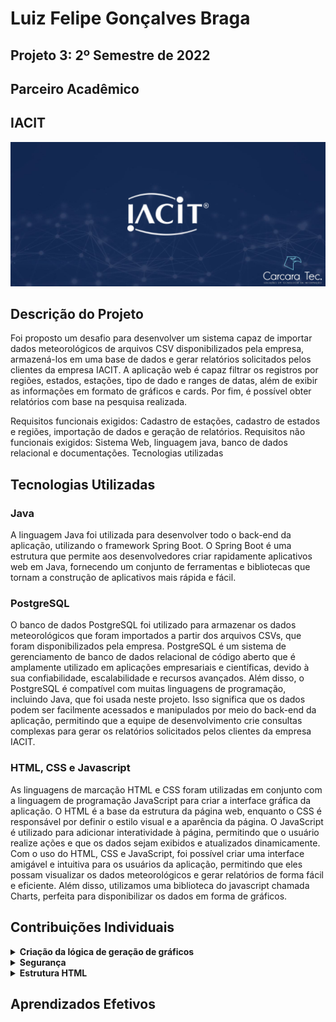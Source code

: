 # Luiz Felipe Gonçalves Braga
## Projeto 3: 2º Semestre de 2022


## Parceiro Acadêmico

## IACIT 
                                  
![](https://github.com/Obrag/Bertoti/blob/94dbef14d4d5e80d27eaa03a96e49ff147ef09a0/Metodologia/API%20IACIT.png)



## Descrição do Projeto
Foi proposto um desafio para desenvolver um sistema capaz de importar dados meteorológicos de arquivos CSV disponibilizados pela empresa, armazená-los em uma base de dados e gerar relatórios solicitados pelos clientes da empresa IACIT. A aplicação web é capaz filtrar os registros por regiões, estados, estações, tipo de dado e ranges de datas, além de exibir as informações em formato de gráficos e cards. Por fim, é possível obter relatórios com base na pesquisa realizada.

Requisitos funcionais exigidos: Cadastro de estações, cadastro de estados e regiões, importação de dados e geração de relatórios.
Requisitos não funcionais exigidos: Sistema Web, linguagem java, banco de dados relacional e documentações.
Tecnologias utilizadas


## Tecnologias Utilizadas

### Java

A linguagem Java foi utilizada para desenvolver todo o back-end da aplicação, utilizando o framework Spring Boot. O Spring Boot é uma estrutura que permite aos desenvolvedores criar rapidamente aplicativos web em Java, fornecendo um conjunto de ferramentas e bibliotecas que tornam a construção de aplicativos mais rápida e fácil.

### PostgreSQL
O banco de dados PostgreSQL foi utilizado para armazenar os dados meteorológicos que foram importados a partir dos arquivos CSVs, que foram disponibilizados pela empresa. PostgreSQL é um sistema de gerenciamento de banco de dados relacional de código aberto que é amplamente utilizado em aplicações empresariais e científicas, devido à sua confiabilidade, escalabilidade e recursos avançados. Além disso, o PostgreSQL é compatível com muitas linguagens de programação, incluindo Java, que foi usada neste projeto. Isso significa que os dados podem ser facilmente acessados e manipulados por meio do back-end da aplicação, permitindo que a equipe de desenvolvimento crie consultas complexas para gerar os relatórios solicitados pelos clientes da empresa IACIT.

### HTML, CSS e Javascript

As linguagens de marcação HTML e CSS foram utilizadas em conjunto com a linguagem de programação JavaScript para criar a interface gráfica da aplicação. O HTML é a base da estrutura da página web, enquanto o CSS é responsável por definir o estilo visual e a aparência da página. O JavaScript é utilizado para adicionar interatividade à página, permitindo que o usuário realize ações e que os dados sejam exibidos e atualizados dinamicamente. Com o uso do HTML, CSS e JavaScript, foi possível criar uma interface amigável e intuitiva para os usuários da aplicação, permitindo que eles possam visualizar os dados meteorológicos e gerar relatórios de forma fácil e eficiente. Além disso, utilizamos uma biblioteca do javascript chamada Charts, perfeita para disponibilizar os dados em forma de gráficos.



## Contribuições Individuais 
<details>
  <summary><b>Criação da lógica de geração de gráficos</b></summary> 

  <p>Implementei a lógica necessária para transformar os dados meteorológicos em gráficos compreensíveis. Isso envolveu  a utilização da bibliotecas gráfica a Charts.js, para criar visualizações adequadas e interativas dos dados.

![](https://github.com/Obrag/Bertoti/blob/bd304c69480604a8b7e88446925f6274995f8892/Metodologia/Gr%C3%A1fico%201.png)
![](https://github.com/Obrag/Bertoti/blob/bd304c69480604a8b7e88446925f6274995f8892/Metodologia/Gr%C3%A1fico%202.png)

O código acima apresentado cria um gráfico de linha utilizando a biblioteca Chart.js.

myLineChart = new Chart(ctx, {...}): Cria uma nova instância do gráfico de linha e o associa a um elemento do DOM com o contexto ctx.

type: 'line': Define o tipo de gráfico como "line", indicando que será um gráfico de linha.

data: {...}: Define os dados do gráfico, incluindo os rótulos (labels) para o eixo x e os conjuntos de dados (datasets) que serão exibidos no gráfico.

labels: arrayHora: Define os rótulos para o eixo x do gráfico, utilizando o array arrayHora.

datasets: [{...}, {...}, {...}]: Define os conjuntos de dados que serão exibidos no gráfico. Cada conjunto de dados é um objeto com configurações específicas.

label: "Nível da estação(mB)": Define o rótulo para o conjunto de dados, que será exibido na legenda do gráfico.

lineTension: 0.3: Define a tensão da linha do gráfico, controlando o quão suave ou rígida ela será.

backgroundColor, borderColor, pointRadius, pointBackgroundColor, pointBorderColor, pointHoverRadius, pointHoverBackgroundColor, pointHitRadius, pointBorderWidth: São configurações relacionadas às cores, tamanho e estilo dos pontos e linhas no gráfico.

data: arrayPressaoEstacao, data: arrayPressaoMax, data: arrayPressaoMin: São os conjuntos de dados reais que serão plotados no gráfico. Cada conjunto de dados é representado por um array, que contém os valores que serão exibidos no eixo y do gráfico.
</details>

<details>
  <summary><b>Segurança</b></summary> 
Na parte de segunraça desenvolvi a autenticação que o código faz da seguinte maneira: Quando o usuário usa a aplicação o código faz o registro do IP no LOG, e das outras vezes que a aplicação for executada ele vai comparar o registro do ultimo log e comparar com a atual para saber se é o mesmo usuário. 
  
  
![](https://github.com/Obrag/Bertoti/blob/0a79c5fcd26a2b9c467fd63f16de4ccae8c6618a/Metodologia/log.png)
  
 O código acima representa uma parte da autenticação desenvolvida. 
 
 $(function() {...});: Isso envolve todo o código dentro de uma função que será executada quando a página terminar de carregar.

$.getJSON("https://api.ipify.org?format=jsonp&callback=?", function(json) {...});: Faz uma requisição GET para a API do ipify.org para obter o endereço IP do cliente. A função getJSON recebe uma URL como parâmetro e uma função de retorno que será executada quando a resposta da requisição estiver disponível. A resposta da API é passada para a função como um objeto json.

const formulario = document.querySelector("form");: Seleciona o elemento <form> do HTML e o armazena na variável formulario.

const Iemail = document.getElementById("inputEmail");: Seleciona o elemento com o ID inputEmail do HTML e o armazena na variável Iemail.

function cadastrarLog() {...}: Define uma função chamada cadastrarLog() que é responsável por enviar uma requisição POST para o servidor para cadastrar um log de login. A função utiliza a função fetch() para enviar a requisição para o endpoint http://localhost:8080/log. Os cabeçalhos da requisição são definidos para indicar que o tipo de conteúdo é JSON. O corpo da requisição é definido como um objeto JSON que contém o email do usuário, o endereço IP e o status de "logado".

.then(function(res) {console.log(res) }): Define uma função de retorno que será executada quando a requisição POST for concluída com sucesso. Nesse caso, a função simplesmente exibe a resposta da requisição no console.

.catch(function(res) {console.log(res) }): Define uma função de retorno que será executada se ocorrer algum erro na requisição POST. Nesse caso, a função simplesmente exibe o erro no console.

formulario.addEventListener('submit', function(event) {...});: Adiciona um ouvinte de evento ao formulário que aguarda o evento de envio (submit). Quando o evento é acionado, a função de retorno é executada. Essa função chama a função cadastrarLog() para enviar a requisição POST.

Esse código combina o uso do jQuery para fazer uma requisição GET para obter o endereço IP do cliente e o uso do JavaScript puro (Vanilla JavaScript) para selecionar elementos do HTML, adicionar um ouvinte de evento e enviar a requisição POST. O objetivo é cadastrar um log de login no servidor quando o formulário for enviado.
  
</details>
  
<details>
  <summary><b>Estrutura HTML</b></summary> 
  
Na parte da estrutura HTML eu desenvolvi a estrutura básica do projeto HTML, definindo a hierarquia dos elementos, como a organização de seções, cabeçalhos, rodapés e outros elementos.
  
  
 
  
  
  Esse código define a estrutura básica da página HTML e implementa uma barra de navegação com um campo de pesquisa e um botão de busca. Vou explicar as principais partes:

<body class="sb-nav-fixed">: Define a classe CSS "sb-nav-fixed" para o elemento body, que provavelmente possui algum estilo de layout fixo para a barra de navegação.

<nav class="sb-topnav navbar navbar-expand navbar-dark bg-dark">: Cria uma barra de navegação superior usando classes CSS pré-definidas, como "navbar", "navbar-expand" e "navbar-dark". A barra de navegação tem um fundo escuro ("bg-dark").

<div>1</div>: Um elemento <div> que contém o número 1.

<a class="navbar-brand ps-3" href="index.html">IACIT</a>: Um link de navegação com a classe "navbar-brand" e o texto "IACIT". Esse link provavelmente serve como logotipo ou nome da marca.

<button class="btn btn-link btn-sm order-1 order-lg-0 me-4 me-lg-0" id="sidebarToggle" href="#!"><i class="fas fa-bars"></i></button>: Um botão com a classe "btn" e "btn-link" para alternar a barra lateral. Esse botão geralmente é usado para mostrar ou ocultar o menu lateral em um layout responsivo. Ele contém um ícone de barras.

<form class="d-none d-md-inline-block form-inline ms-auto me-0 me-md-3 my-2 my-md-0">: Um formulário com classes CSS "d-none" e "d-md-inline-block", que indica que o formulário é oculto em telas menores que md (médias) e exibido em telas maiores. O formulário tem classes adicionais "form-inline" e "ms-auto me-0 me-md-3 my-2 my-md-0" para ajustar o estilo de exibição.

<div class="ls-field-lg">: Um elemento <div> com a classe "ls-field-lg", provavelmente usado para estilização específica.

<select class="est-select" style="width:300px" id="estacoes-select">: Um elemento <select> com a classe "est-select" e um estilo de largura de 300 pixels. Esse elemento é um menu suspenso onde os usuários podem selecionar uma opção. Ele tem o ID "estacoes-select".

<option id="select1" value="abc" disabled="" selected="">Procurar...</option>: Uma opção pré-definida no menu suspenso, com o ID "select1" e o valor "abc". Essa opção está desabilitada (disabled) e selecionada (selected) por padrão, e exibe o texto "Procurar...".

<script>...</script>: Código JavaScript embutido no HTML. Esse código é executado quando o documento HTML é carregado e usa a biblioteca jQuery para fazer uma requisição GET para "/estacoes" e preencher dinamicamente as opções do menu suspenso "estacoes-select" com base nos dados recebidos. Em seguida, há uma função search() que é chamada quando o botão "btnNavbarSearch" é clicado, que obtém o valor selecionado do menu
    
 </details>

## Aprendizados Efetivos 

